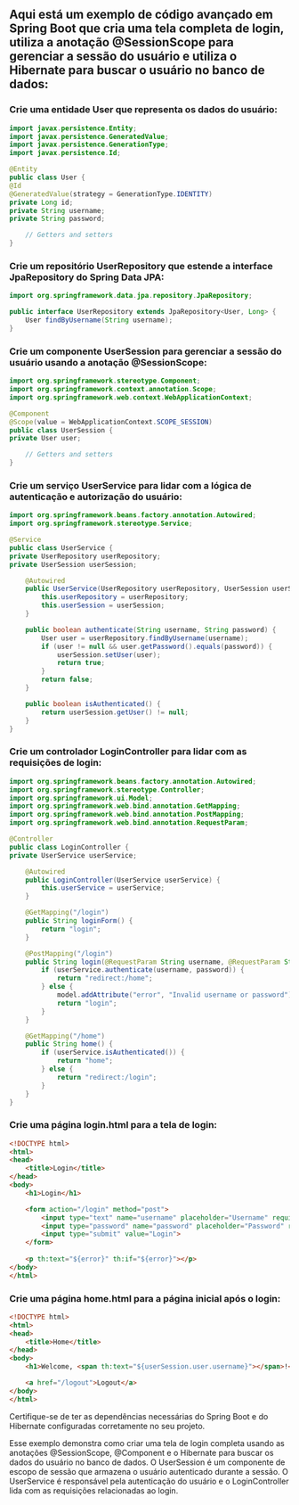 ## Aqui está um exemplo de código avançado em Spring Boot que cria uma tela completa de login, utiliza a anotação @SessionScope para gerenciar a sessão do usuário e utiliza o Hibernate para buscar o usuário no banco de dados:

### Crie uma entidade User que representa os dados do usuário:

```java
import javax.persistence.Entity;
import javax.persistence.GeneratedValue;
import javax.persistence.GenerationType;
import javax.persistence.Id;

@Entity
public class User {
@Id
@GeneratedValue(strategy = GenerationType.IDENTITY)
private Long id;
private String username;
private String password;

    // Getters and setters
}
```

### Crie um repositório UserRepository que estende a interface JpaRepository do Spring Data JPA:

```java
import org.springframework.data.jpa.repository.JpaRepository;

public interface UserRepository extends JpaRepository<User, Long> {
    User findByUsername(String username);
}
```

### Crie um componente UserSession para gerenciar a sessão do usuário usando a anotação @SessionScope:

```java
import org.springframework.stereotype.Component;
import org.springframework.context.annotation.Scope;
import org.springframework.web.context.WebApplicationContext;

@Component
@Scope(value = WebApplicationContext.SCOPE_SESSION)
public class UserSession {
private User user;

    // Getters and setters
}
```

### Crie um serviço UserService para lidar com a lógica de autenticação e autorização do usuário:

```java
import org.springframework.beans.factory.annotation.Autowired;
import org.springframework.stereotype.Service;

@Service
public class UserService {
private UserRepository userRepository;
private UserSession userSession;

    @Autowired
    public UserService(UserRepository userRepository, UserSession userSession) {
        this.userRepository = userRepository;
        this.userSession = userSession;
    }

    public boolean authenticate(String username, String password) {
        User user = userRepository.findByUsername(username);
        if (user != null && user.getPassword().equals(password)) {
            userSession.setUser(user);
            return true;
        }
        return false;
    }

    public boolean isAuthenticated() {
        return userSession.getUser() != null;
    }
}
```

### Crie um controlador LoginController para lidar com as requisições de login:

```java
import org.springframework.beans.factory.annotation.Autowired;
import org.springframework.stereotype.Controller;
import org.springframework.ui.Model;
import org.springframework.web.bind.annotation.GetMapping;
import org.springframework.web.bind.annotation.PostMapping;
import org.springframework.web.bind.annotation.RequestParam;

@Controller
public class LoginController {
private UserService userService;

    @Autowired
    public LoginController(UserService userService) {
        this.userService = userService;
    }

    @GetMapping("/login")
    public String loginForm() {
        return "login";
    }

    @PostMapping("/login")
    public String login(@RequestParam String username, @RequestParam String password, Model model) {
        if (userService.authenticate(username, password)) {
            return "redirect:/home";
        } else {
            model.addAttribute("error", "Invalid username or password");
            return "login";
        }
    }

    @GetMapping("/home")
    public String home() {
        if (userService.isAuthenticated()) {
            return "home";
        } else {
            return "redirect:/login";
        }
    }
}
```

### Crie uma página login.html para a tela de login:

```html
<!DOCTYPE html>
<html>
<head>
    <title>Login</title>
</head>
<body>
    <h1>Login</h1>

    <form action="/login" method="post">
        <input type="text" name="username" placeholder="Username" required><br>
        <input type="password" name="password" placeholder="Password" required><br>
        <input type="submit" value="Login">
    </form>
    
    <p th:text="${error}" th:if="${error}"></p>
</body>
</html>
```

### Crie uma página home.html para a página inicial após o login:

```html
<!DOCTYPE html>
<html>
<head>
    <title>Home</title>
</head>
<body>
    <h1>Welcome, <span th:text="${userSession.user.username}"></span>!</h1>

    <a href="/logout">Logout</a>
</body>
</html>
```

Certifique-se de ter as dependências necessárias do Spring Boot e do Hibernate configuradas corretamente no seu projeto.

Esse exemplo demonstra como criar uma tela de login completa usando as anotações @SessionScope, @Component e o Hibernate para buscar os dados do usuário no banco de dados. O UserSession é um componente de escopo de sessão que armazena o usuário autenticado durante a sessão. O UserService é responsável pela autenticação do usuário e o LoginController lida com as requisições relacionadas ao login.

